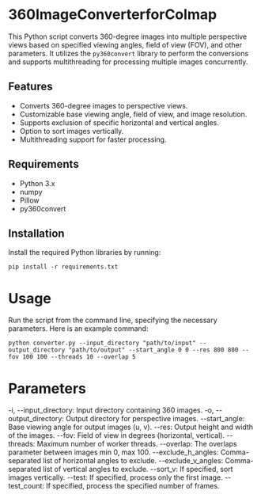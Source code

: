 # 360ImageConverterforColmap
This Python script converts 360-degree images into multiple perspective views based on specified viewing angles, field of view (FOV), and other parameters. It utilizes the `py360convert` library to perform the conversions and supports multithreading for processing multiple images concurrently.

## Features
- Converts 360-degree images to perspective views.
- Customizable base viewing angle, field of view, and image resolution.
- Supports exclusion of specific horizontal and vertical angles.
- Option to sort images vertically.
- Multithreading support for faster processing.

## Requirements
- Python 3.x
- numpy
- Pillow
- py360convert

## Installation
Install the required Python libraries by running:
```
pip install -r requirements.txt
```

# Usage
Run the script from the command line, specifying the necessary parameters. Here is an example command:

```
python converter.py --input_directory "path/to/input" --output_directory "path/to/output" --start_angle 0 0 --res 800 800 --fov 100 100 --threads 10 --overlap 5
```

# Parameters
-i, --input_directory: Input directory containing 360 images.
-o, --output_directory: Output directory for perspective images.
--start_angle: Base viewing angle for output images (u, v).
--res: Output height and width of the images.
--fov: Field of view in degrees (horizontal, vertical).
--threads: Maximum number of worker threads.
--overlap: The overlaps parameter between images min 0, max 100.
--exclude_h_angles: Comma-separated list of horizontal angles to exclude.
--exclude_v_angles: Comma-separated list of vertical angles to exclude.
--sort_v: If specified, sort images vertically.
--test: If specified, process only the first image.
--test_count: If specified, process the specified number of frames.
